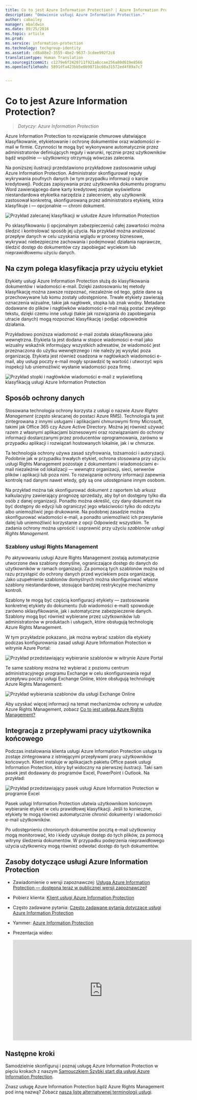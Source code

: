 ```yaml
---
title: Co to jest Azure Information Protection? | Azure Information Protection
description: "Omówienie usługi Azure Information Protection."
author: cabailey
manager: mbaldwin
ms.date: 09/25/2016
ms.topic: article
ms.prod: 
ms.service: information-protection
ms.technology: techgroup-identity
ms.assetid: cd8a88e2-3555-4be2-9637-3cdee992f2c8
translationtype: Human Translation
ms.sourcegitcommit: c1279e6f2420711f921a8ccae256a80d619e8566
ms.openlocfilehash: 5891dfa423bb5e0b9871bc60a31572ed4f89a7c7


---
```


# Co to jest Azure Information Protection?

>*Dotyczy: Azure Information Protection*

Azure Information Protection to rozwiązanie chmurowe ułatwiające klasyfikowanie, etykietowanie i ochronę dokumentów oraz wiadomości e-mail w firmie. Czynności te mogą być wykonywane automatycznie przez administratorów definiujących reguły i warunki, ręcznie przez użytkowników bądź wspólnie — użytkownicy otrzymują wówczas zalecenia. 

Na poniższej ilustracji przedstawiono przykładowe zastosowanie usługi Azure Information Protection. Administrator skonfigurował reguły wykrywania poufnych danych (w tym przypadku informacji o karcie kredytowej). Podczas zapisywania przez użytkownika dokumentu programu Word zawierającego dane karty kredytowej zostaje wyświetlona niestandardowa etykietka narzędzia z zaleceniem, aby użytkownik zastosował konkretną, skonfigurowaną przez administratora etykietę, która klasyfikuje i — opcjonalnie — chroni dokument. 

![Przykład zalecanej klasyfikacji w usłudze Azure Information Protection](../media/info-protect-recommend-callouts.png)

Po sklasyfikowaniu (i opcjonalnym zabezpieczeniu) całej zawartości można śledzić i kontrolować sposób jej użycia. Na przykład można analizować przepływ danych w celu uzyskania wglądu w procesy biznesowe, wykrywać niebezpieczne zachowania i podejmować działania naprawcze, śledzić dostęp do dokumentów czy zapobiegać wyciekom lub nieprawidłowemu użyciu danych.

## Na czym polega klasyfikacja przy użyciu etykiet

Etykiety usługi Azure Information Protection służą do klasyfikowania dokumentów i wiadomości e-mail. Dzięki zastosowaniu tej metody klasyfikację można zawsze rozpoznać, niezależnie od tego, gdzie dane są przechowywane lub komu zostały udostępnione. Trwałe etykiety zawierają oznaczenia wizualne, takie jak nagłówek, stopka lub znak wodny. Metadane dodawane do plików i nagłówków wiadomości e-mail mają postać zwykłego tekstu, dzięki czemu inne usługi (takie jak rozwiązania do zapobiegania utracie danych) mogą rozpoznać klasyfikację i podjąć odpowiednie działania. 

Przykładowo poniższa wiadomość e-mail została sklasyfikowana jako wewnętrzna. Etykieta ta jest dodana w stopce wiadomości e-mail jako wizualny wskaźnik informujący wszystkich adresatów, że wiadomość jest przeznaczona do użytku wewnętrznego i nie należy jej wysyłać poza organizację. Etykieta jest również osadzona w nagłówkach wiadomości e-mail, aby usługi poczty e-mail mogły sprawdzić tę wartość i utworzyć wpis inspekcji lub uniemożliwić wysłanie wiadomości poza firmę.

![Przykład stopki i nagłówków wiadomości e-mail z wyświetloną klasyfikacją usługi Azure Information Protection](../media/example-email-footer-header.png)


## Sposób ochrony danych

Stosowana technologia ochrony korzysta z usługi o nazwie *Azure Rights Management* (często skracanej do postaci Azure RMS). Technologia ta jest zintegrowana z innymi usługami i aplikacjami chmurowymi firmy Microsoft, takimi jak Office 365 czy Azure Active Directory. Można jej również używać razem z własnymi aplikacjami biznesowymi oraz rozwiązaniami do ochrony informacji dostarczanymi przez producentów oprogramowania, zarówno w przypadku aplikacji i rozwiązań hostowanych lokalnie, jak i w chmurze.

Ta technologia ochrony używa zasad szyfrowania, tożsamości i autoryzacji. Podobnie jak w przypadku trwałych etykiet, ochrona stosowana przy użyciu usługi Rights Management pozostaje z dokumentami i wiadomościami e-mail niezależnie od lokalizacji — wewnątrz organizacji, sieci, serwerów plików i aplikacji lub poza nimi. To rozwiązanie ochrony informacji zapewnia kontrolę nad danymi nawet wtedy, gdy są one udostępniane innym osobom.

Na przykład można tak skonfigurować dokument z raportem lub arkusz kalkulacyjny zawierający prognozę sprzedaży, aby był on dostępny tylko dla osób z danej organizacji. Ponadto można określić, czy dany dokument ma być dostępny do edycji lub ograniczyć jego właściwości tylko do odczytu albo uniemożliwić jego drukowanie. Na podobnej zasadzie można skonfigurować wiadomości e-mail, a ponadto uniemożliwić ich przesyłanie dalej lub uniemożliwić korzystanie z opcji Odpowiedz wszystkim. Te zadania ochrony można uprościć i usprawnić przy użyciu *szablonów usługi Rights Management*.

### Szablony usługi Rights Management

Po aktywowaniu usługi Azure Rights Management zostają automatycznie utworzone dwa szablony domyślne, ograniczające dostęp do danych do użytkowników w ramach organizacji. Za pomocą tych szablonów można od razu przystąpić do ochrony danych przed wyciekiem poza organizację. Jako uzupełnienie szablonów domyślnych można skonfigurować własne szablony niestandardowe, stosujące bardziej restrykcyjne mechanizmy kontroli.

Szablony te mogą być częścią konfiguracji etykiety — zastosowanie konkretnej etykiety do dokumentu (lub wiadomości e-mail) spowoduje zarówno sklasyfikowanie, jak i automatyczne zabezpieczenie danych. Szablony mogą być również wybierane przez użytkowników lub administratorów w produktach i usługach, które obsługują technologię Azure Rights Management.

W tym przykładzie pokazano, jak można wybrać szablon dla etykiety podczas konfigurowania zasad usługi Azure Information Protection w witrynie Azure Portal:

![Przykład przedstawiający wybieranie szablonów w witrynie Azure Portal](../media/templates-infoprotection-callouts.png)

Te same szablony można też wybierać z poziomu centrum administracyjnego programu Exchange w celu skonfigurowania reguł przepływu poczty usługi Exchange Online, które obsługują technologię Azure Rights Management:

![Przykład wybierania szablonów dla usługi Exchange Online](../media/templates-exchangeonline-callouts.png)

Aby uzyskać więcej informacji na temat mechanizmów ochrony w usłudze Azure Rights Management, zobacz [Co to jest usługa Azure Rights Management?](what-is-azure-rms.md)

## Integracja z przepływami pracy użytkownika końcowego

Podczas instalowania klienta usługi Azure Information Protection usługa ta zostaje zintegrowana z istniejącymi przepływami pracy użytkowników końcowych. Klient instaluje w aplikacjach pakietu Office pasek usługi Information Protection, który był widoczny na pierwszej ilustracji. Taki sam pasek jest dodawany do programów Excel, PowerPoint i Outlook. Na przykład:

![Przykład przedstawiający pasek usługi Azure Information Protection w programie Excel](../media/excel2013-infoprotect-bar2.png)

Pasek usługi Information Protection ułatwia użytkownikom końcowym wybieranie etykiet w celu prawidłowej klasyfikacji. Jeśli to konieczne, etykiety te mogą również automatycznie chronić dokumenty i wiadomości e-mail użytkowników.

Po udostępnieniu chronionych dokumentów pocztą e-mail użytkownicy mogą monitorować, kto i kiedy uzyskuje dostęp do tych plików, za pomocą witryny śledzenia dokumentów. W przypadku podejrzenia nieprawidłowego użycia użytkownicy mogą również odwołać dostęp do tych dokumentów.


## Zasoby dotyczące usługi Azure Information Protection

- Zawiadomienie o wersji zapoznawczej: [Usługa Azure Information Protection — dostępna teraz w publicznej wersji zapoznawczej!](https://blogs.technet.microsoft.com/enterprisemobility/2016/07/12/azure-information-protection-public-preview-available-now/)

- Pobierz klienta: [Klient usługi Azure Information Protection](https://www.microsoft.com/en-us/download/details.aspx?id=53018)

- Często zadawane pytania: [Często zadawane pytania dotyczące usługi Azure Information Protection](../get-started/faqs.md)

- Yammer: [Azure Information Protection](https://www.yammer.com/askipteam/#/threads/inGroup?type=in_group&feedId=8652489&view=all)

- Prezentacja wideo:

    <iframe width="560" height="315" src="https://www.youtube.com/embed/N9Ip0m6d3G0" frameborder="0" allowfullscreen></iframe>


## Następne kroki

Samodzielnie skonfiguruj i poznaj usługę Azure Information Protection w pięciu krokach z naszym [Samouczkiem Szybki start dla usługi Azure Information Protection](../get-started/infoprotect-quick-start-tutorial.md).

Znasz usługę Azure Information Protection bądź Azure Rights Management pod inną nazwą? Zobacz [naszą listę alternatywnej terminologii usługi](azure-rms-aka.md).


<!--HONumber=Sep16_HO4-->


